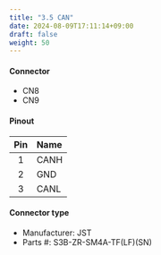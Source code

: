 ```yaml
---
title: "3.5 CAN"
date: 2024-08-09T17:11:14+09:00
draft: false
weight: 50
---
```

#### Connector #
* CN8
* CN9

#### Pinout
|Pin|Name|
|:---:|:---|
|1|CANH|
|2|GND|
|3|CANL|

#### Connector type
* Manufacturer: JST
* Parts #: S3B-ZR-SM4A-TF(LF)(SN)